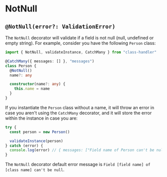 # NotNull

## `@NotNull(error?: ValidationError)`

The `NotNull` decorator will validate if a field is not null (null, undefined or empty string). For example, consider you have the following `Person` class:

```typescript
import { NotNull, validateInstance, CatchMany } from "class-handler"

@CatchMany({ messages: [] }, "messages")
class Person {
  @NotNull()
  name?: any

  constructor(name?: any) {
    this.name = name
  }
}
```

If you instantiate the `Person` class without a name, it will throw an error in case you aren't using the `CatchMany` decorator, and it will store the error within the instance in case you are:

```typescript
try {
  const person = new Person()

  validateInstance(person)
} catch (error) {
  console.log(error) // { messages: ["Field name of Person can't be null"] }
}
```

The `NotNull` decorator default error message is `Field [field name] of [class name] can't be null`.
